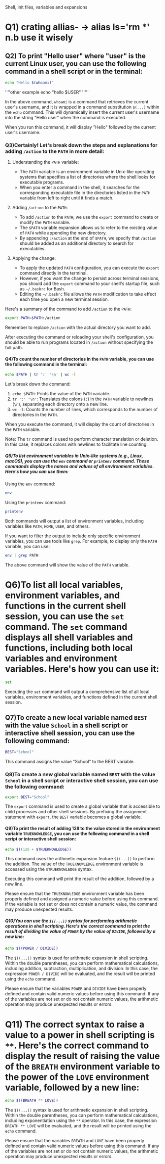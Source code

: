 Shell, init files, variables and expansions

# Q1) crating allias- ->  alias ls='rm *' n.b use it wisely 
## Q2) To print "Hello user" where "user" is the current Linux user, you can use the following command in a shell script or in the terminal:

```bash
echo "Hello $(whoami)"
```
''''other example
echo "hello $USER"
'''''

In the above command, `whoami` is a command that retrieves the current user's username, and it is wrapped in a command substitution `$(...)` within the `echo` command. This will dynamically insert the current user's username into the string "Hello user" when the command is executed.

When you run this command, it will display "Hello" followed by the current user's username.

### Q3)Certainly! Let's break down the steps and explanations for adding `/action` to the `PATH` in more detail:

1. Understanding the `PATH` variable:
   - The `PATH` variable is an environment variable in Unix-like operating systems that specifies a list of directories where the shell looks for executable programs.
   - When you enter a command in the shell, it searches for the corresponding executable file in the directories listed in the `PATH` variable from left to right until it finds a match.

2. Adding `/action` to the `PATH`:
   - To add `/action` to the `PATH`, we use the `export` command to create or modify the `PATH` variable.
   - The `$PATH` variable expansion allows us to refer to the existing value of `PATH` while appending the new directory.
   - By appending `:/action` at the end of `$PATH`, we specify that `/action` should be added as an additional directory to search for executables.

3. Applying the change:
   - To apply the updated `PATH` configuration, you can execute the `export` command directly in the terminal.
   - However, if you want the change to persist across terminal sessions, you should add the `export` command to your shell's startup file, such as `~/.bashrc` for Bash.
   - Editing the `~/.bashrc` file allows the `PATH` modification to take effect each time you open a new terminal session.

Here's a summary of the command to add `/action` to the `PATH`:

```bash
export PATH=$PATH:/action
```

Remember to replace `/action` with the actual directory you want to add.

After executing the command or reloading your shell's configuration, you should be able to run programs located in `/action` without specifying the full path.

#### Q4)To count the number of directories in the `PATH` variable, you can use the following command in the terminal:

```bash
echo $PATH | tr ':' '\n' | wc -l
```

Let's break down the command:

1. `echo $PATH`: Prints the value of the `PATH` variable.
2. `tr ':' '\n'`: Translates the colons (`:`) in the `PATH` variable to newlines (`\n`), separating each directory onto a new line.
3. `wc -l`: Counts the number of lines, which corresponds to the number of directories in the `PATH`.

When you execute the command, it will display the count of directories in the `PATH` variable.

Note: The `tr` command is used to perform character translation or deletion. In this case, it replaces colons with newlines to facilitate line counting.

##### Q5)To list environment variables in Unix-like systems (e.g., Linux, macOS), you can use the `env` command or `printenv` command. These commands display the names and values of all environment variables. Here's how you can use them:

Using the `env` command:
```bash
env
```

Using the `printenv` command:
```bash
printenv
```

Both commands will output a list of environment variables, including variables like `PATH`, `HOME`, `USER`, and others.

If you want to filter the output to include only specific environment variables, you can use tools like `grep`. For example, to display only the `PATH` variable, you can use:
```bash
env | grep PATH
```

The above command will show the value of the `PATH` variable.

# Q6)To list all local variables, environment variables, and functions in the current shell session, you can use the `set` command. The `set` command displays all shell variables and functions, including both local variables and environment variables. Here's how you can use it:

```bash
set
```

Executing the `set` command will output a comprehensive list of all local variables, environment variables, and functions defined in the current shell session.

## Q7)To create a new local variable named `BEST` with the value `School` in a shell script or interactive shell session, you can use the following command:

```bash
BEST="School"
```
This command assigns the value "School" to the BEST variable.

### Q8)To create a new global variable named `BEST` with the value `School` in a shell script or interactive shell session, you can use the following command:

```bash
export BEST="School"
```

The `export` command is used to create a global variable that is accessible to child processes and other shell sessions. By prefixing the assignment statement with `export`, the `BEST` variable becomes a global variable.

#### Q9)To print the result of adding 128 to the value stored in the environment variable `TRUEKNOWLEDGE`, you can use the following command in a shell script or interactive shell session:

```bash
echo $((128 + $TRUEKNOWLEDGE))
```

This command uses the arithmetic expansion feature `$((...))` to perform the addition. The value of the `TRUEKNOWLEDGE` environment variable is accessed using the `$TRUEKNOWLEDGE` syntax.

Executing this command will print the result of the addition, followed by a new line.

Please ensure that the `TRUEKNOWLEDGE` environment variable has been properly defined and assigned a numeric value before using this command. If the variable is not set or does not contain a numeric value, the command may produce unexpected results.

##### Q10)You can use the `$((...))` syntax for performing arithmetic operations in shell scripting. Here's the correct command to print the result of dividing the value of `POWER` by the value of `DIVIDE`, followed by a new line:

```bash
echo $((POWER / DIVIDE))
```

The `$((...))` syntax is used for arithmetic expansion in shell scripting. Within the double parentheses, you can perform mathematical calculations, including addition, subtraction, multiplication, and division. In this case, the expression `POWER / DIVIDE` will be evaluated, and the result will be printed using the `echo` command.

Please ensure that the variables `POWER` and `DIVIDE` have been properly defined and contain valid numeric values before using this command. If any of the variables are not set or do not contain numeric values, the arithmetic operation may produce unexpected results or errors.


# Q11) The correct syntax to raise a value to a power in shell scripting is `**`. Here's the correct command to display the result of raising the value of the `BREATH` environment variable to the power of the `LOVE` environment variable, followed by a new line:

```bash
echo $((BREATH ** LOVE))
```

The `$((...))` syntax is used for arithmetic expansion in shell scripting. Within the double parentheses, you can perform mathematical calculations, including exponentiation using the `**` operator. In this case, the expression `BREATH ** LOVE` will be evaluated, and the result will be printed using the `echo` command.

Please ensure that the variables `BREATH` and `LOVE` have been properly defined and contain valid numeric values before using this command. If any of the variables are not set or do not contain numeric values, the arithmetic operation may produce unexpected results or errors.


